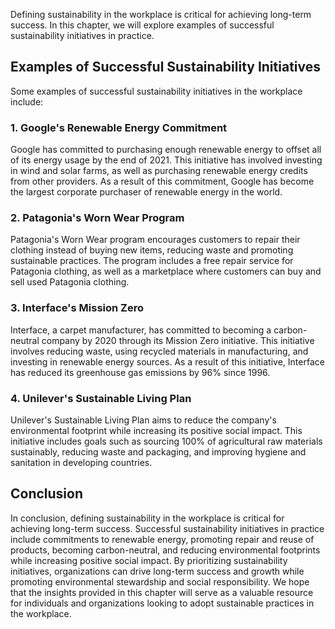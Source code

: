 
Defining sustainability in the workplace is critical for achieving long-term success. In this chapter, we will explore examples of successful sustainability initiatives in practice.

Examples of Successful Sustainability Initiatives
-------------------------------------------------

Some examples of successful sustainability initiatives in the workplace include:

### 1. Google's Renewable Energy Commitment

Google has committed to purchasing enough renewable energy to offset all of its energy usage by the end of 2021. This initiative has involved investing in wind and solar farms, as well as purchasing renewable energy credits from other providers. As a result of this commitment, Google has become the largest corporate purchaser of renewable energy in the world.

### 2. Patagonia's Worn Wear Program

Patagonia's Worn Wear program encourages customers to repair their clothing instead of buying new items, reducing waste and promoting sustainable practices. The program includes a free repair service for Patagonia clothing, as well as a marketplace where customers can buy and sell used Patagonia clothing.

### 3. Interface's Mission Zero

Interface, a carpet manufacturer, has committed to becoming a carbon-neutral company by 2020 through its Mission Zero initiative. This initiative involves reducing waste, using recycled materials in manufacturing, and investing in renewable energy sources. As a result of this initiative, Interface has reduced its greenhouse gas emissions by 96% since 1996.

### 4. Unilever's Sustainable Living Plan

Unilever's Sustainable Living Plan aims to reduce the company's environmental footprint while increasing its positive social impact. This initiative includes goals such as sourcing 100% of agricultural raw materials sustainably, reducing waste and packaging, and improving hygiene and sanitation in developing countries.

Conclusion
----------

In conclusion, defining sustainability in the workplace is critical for achieving long-term success. Successful sustainability initiatives in practice include commitments to renewable energy, promoting repair and reuse of products, becoming carbon-neutral, and reducing environmental footprints while increasing positive social impact. By prioritizing sustainability initiatives, organizations can drive long-term success and growth while promoting environmental stewardship and social responsibility. We hope that the insights provided in this chapter will serve as a valuable resource for individuals and organizations looking to adopt sustainable practices in the workplace.
